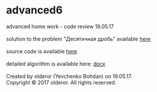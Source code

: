 # advanced6
advanced home work - code review 19.05.17<br /><br />
solution to the problem "Десятичная дробь" available  [here](https://contest.yandex.ru/contest/4545/problems/C/ "Yandex Contest 4545")<br /><br />
source code is available [here](../master/main.cpp)<br /><br />
detailed algorithm is available here: [docx](../master/review6.docx)<br /><br />
Created by olderor (Yevchenko Bohdan) on 19.05.17.<br />
Copyright © 2017 olderor. All rights reserved.
